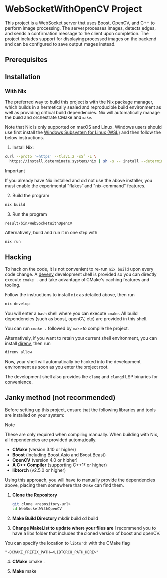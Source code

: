 # WebSocketWithOpenCV Project

This project is a WebSocket server that uses Boost, OpenCV, and C++ to perform image processing. The server processes images, detects edges, and sends a confirmation message to the client upon completion. The project includes support for displaying processed images on the backend and can be configured to save output images instead.

## Prerequisites


## Installation

### With Nix

The preferred way to build this project is with the Nix package manager, which
builds in a hermetically sealed and reproducible build environment as well as
providing critical build dependencies. Nix will automatically manage the build
and orchestrate CMake and `make`.

Note that Nix is only supported on macOS and Linux. Windows users should use
first install the [Windows Subsystem for Linux
(WSL)](https://learn.microsoft.com/en-us/windows/wsl/install) and then follow
the below instructions.

1. Install Nix:

```bash
curl --proto '=https' --tlsv1.2 -sSf -L \
  https://install.determinate.systems/nix | sh -s -- install --determinate
```

> [!IMPORTANT]
> If you already have Nix installed and did not use the above installer, you
> must enable the experimental "flakes" and "nix-command" features.

2. Build the program
``` bash
nix build
```

3. Run the program
```bash
result/bin/WebSocketWithOpenCV
```

Alternatively, build and run it in one step with

```bash
nix run
```

## Hacking

To hack on the code, it is not convenient to re-run `nix build` upon every code
change. A [devenv](https://devenv.sh/) development shell is provided so you
can directly execute `cmake .` and take advantage of CMake's caching features
and tooling.

Follow the instructions to install `nix` as detailed above, then run

```bash
nix develop
```

You will enter a `bash` shell where you can execute `cmake`. All build
dependencies (such as boost, openCV, etc) are provided in this shell.

You can run `cmake .` followed by `make` to compile the project.

Alternatively, if you want to retain your current shell environment, you can
install [direnv](https://direnv.net/), then run

```bash
direnv allow
```

Now, your shell will automatically be hooked into the development environment
as soon as you enter the project root.

The development shell also provides the `clang` and `clangd` LSP binaries for
convenience.


## Janky method (not recommended)

Before setting up this project, ensure that the following libraries and tools
are installed on your system:

> [!NOTE]
> These are only required when compiling manually. When building with Nix, all
> dependencies are provided automatically.

- **CMake** (version 3.10 or higher)
- **Boost** (including Boost.Asio and Boost.Beast)
- **OpenCV** (version 4.0 or higher)
- **A C++ Compiler** (supporting C++17 or higher)
- **libtorch** (v2.5.0 or higher)

Using this approach, you will have to manually provide the dependencies above,
placing them somewhere that `CMake` can find them.

1. **Clone the Repository**
   ```bash
   git clone <repository-url>
   cd WebSocketWithOpenCV

2. **Make Build Directory**
mkdir build
cd build

3. **Change MakeList to update where your files are**
I recommend you to have a libs folder that includes the cloned version of boost and openCV.

You can specify the location to `libtorch` with the CMake flag

```
"-DCMAKE_PREFIX_PATH=<LIBTORCH_PATH_HERE>"
```

4. **CMake**
cmake .

5. **Make**
make

